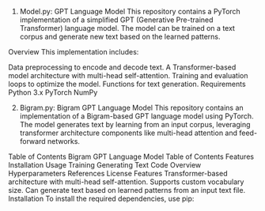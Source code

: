 1) Model.py:
 GPT Language Model
 This repository contains a PyTorch implementation of a simplified GPT (Generative Pre-trained Transformer) language model. The model can be trained on a text corpus and      generate new text based on the learned patterns.

Overview
This implementation includes:

Data preprocessing to encode and decode text.
A Transformer-based model architecture with multi-head self-attention.
Training and evaluation loops to optimize the model.
Functions for text generation.
Requirements
Python 3.x
PyTorch
NumPy



2) Bigram.py:
 Bigram GPT Language Model
 This repository contains an implementation of a Bigram-based GPT language model using PyTorch. The model generates text by learning from an input corpus, leveraging      
 transformer architecture components like multi-head attention and feed-forward networks.

 Table of Contents
 Bigram GPT Language Model
 Table of Contents
 Features
 Installation
 Usage
 Training
 Generating Text
 Code Overview
 Hyperparameters
 References
 License
 Features
 Transformer-based architecture with multi-head self-attention.
 Supports custom vocabulary size.
 Can generate text based on learned patterns from an input text file.
 Installation
 To install the required dependencies, use pip:



